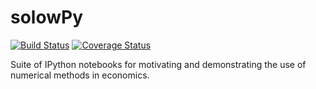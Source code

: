 solowPy
=======
[![Build Status](https://travis-ci.org/solowPy/solowPy.svg?branch=master)](https://travis-ci.org/solowPy/solowPy)
[![Coverage Status](https://coveralls.io/repos/solowPy/solowPy/badge.svg)](https://coveralls.io/r/solowPy/solowPy)

Suite of IPython notebooks for motivating and demonstrating the use of numerical methods in economics.
